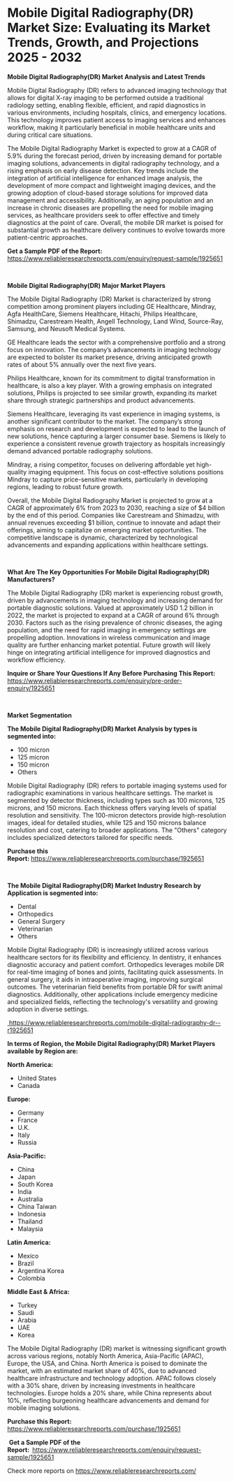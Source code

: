 <p><h1>Mobile Digital Radiography(DR) Market Size: Evaluating its Market Trends, Growth, and Projections 2025 - 2032</h1></p><p><strong>Mobile Digital Radiography(DR) Market Analysis and Latest Trends</strong></p>
<p><p>Mobile Digital Radiography (DR) refers to advanced imaging technology that allows for digital X-ray imaging to be performed outside a traditional radiology setting, enabling flexible, efficient, and rapid diagnostics in various environments, including hospitals, clinics, and emergency locations. This technology improves patient access to imaging services and enhances workflow, making it particularly beneficial in mobile healthcare units and during critical care situations.</p><p>The Mobile Digital Radiography Market is expected to grow at a CAGR of 5.9% during the forecast period, driven by increasing demand for portable imaging solutions, advancements in digital radiography technology, and a rising emphasis on early disease detection. Key trends include the integration of artificial intelligence for enhanced image analysis, the development of more compact and lightweight imaging devices, and the growing adoption of cloud-based storage solutions for improved data management and accessibility. Additionally, an aging population and an increase in chronic diseases are propelling the need for mobile imaging services, as healthcare providers seek to offer effective and timely diagnostics at the point of care. Overall, the mobile DR market is poised for substantial growth as healthcare delivery continues to evolve towards more patient-centric approaches.</p></p>
<p><strong>Get a Sample PDF of the Report:&nbsp;</strong> <a href="https://www.reliableresearchreports.com/enquiry/request-sample/1925651?utm_campaign=2111&utm_medium=2&utm_source=Github&utm_content=ia&utm_term=28032025&utm_id=mobile-digital-radiographydr">https://www.reliableresearchreports.com/enquiry/request-sample/1925651</a></p>
<p>&nbsp;</p>
<p><strong>Mobile Digital Radiography(DR) Major Market Players</strong></p>
<p><p>The Mobile Digital Radiography (DR) Market is characterized by strong competition among prominent players including GE Healthcare, Mindray, Agfa HealthCare, Siemens Healthcare, Hitachi, Philips Healthcare, Shimadzu, Carestream Health, Angell Technology, Land Wind, Source-Ray, Samsung, and Neusoft Medical Systems. </p><p>GE Healthcare leads the sector with a comprehensive portfolio and a strong focus on innovation. The company’s advancements in imaging technology are expected to bolster its market presence, driving anticipated growth rates of about 5% annually over the next five years.</p><p>Philips Healthcare, known for its commitment to digital transformation in healthcare, is also a key player. With a growing emphasis on integrated solutions, Philips is projected to see similar growth, expanding its market share through strategic partnerships and product advancements.</p><p>Siemens Healthcare, leveraging its vast experience in imaging systems, is another significant contributor to the market. The company’s strong emphasis on research and development is expected to lead to the launch of new solutions, hence capturing a larger consumer base. Siemens is likely to experience a consistent revenue growth trajectory as hospitals increasingly demand advanced portable radiography solutions.</p><p>Mindray, a rising competitor, focuses on delivering affordable yet high-quality imaging equipment. This focus on cost-effective solutions positions Mindray to capture price-sensitive markets, particularly in developing regions, leading to robust future growth.</p><p>Overall, the Mobile Digital Radiography Market is projected to grow at a CAGR of approximately 6% from 2023 to 2030, reaching a size of $4 billion by the end of this period. Companies like Carestream and Shimadzu, with annual revenues exceeding $1 billion, continue to innovate and adapt their offerings, aiming to capitalize on emerging market opportunities. The competitive landscape is dynamic, characterized by technological advancements and expanding applications within healthcare settings.</p></p>
<p>&nbsp;</p>
<p><strong>What Are The Key Opportunities For Mobile Digital Radiography(DR) Manufacturers?</strong></p>
<p><p>The Mobile Digital Radiography (DR) market is experiencing robust growth, driven by advancements in imaging technology and increasing demand for portable diagnostic solutions. Valued at approximately USD 1.2 billion in 2022, the market is projected to expand at a CAGR of around 6% through 2030. Factors such as the rising prevalence of chronic diseases, the aging population, and the need for rapid imaging in emergency settings are propelling adoption. Innovations in wireless communication and image quality are further enhancing market potential. Future growth will likely hinge on integrating artificial intelligence for improved diagnostics and workflow efficiency.</p></p>
<p><strong>Inquire or Share Your Questions If Any Before Purchasing This Report:</strong> <a href="https://www.reliableresearchreports.com/enquiry/pre-order-enquiry/1925651?utm_campaign=2111&utm_medium=2&utm_source=Github&utm_content=ia&utm_term=28032025&utm_id=mobile-digital-radiographydr">https://www.reliableresearchreports.com/enquiry/pre-order-enquiry/1925651</a></p>
<p>&nbsp;</p>
<p><strong>Market Segmentation</strong></p>
<p><strong>The Mobile Digital Radiography(DR) Market Analysis by types is segmented into:</strong></p>
<p><ul><li>100 micron</li><li>125 micron</li><li>150 micron</li><li>Others</li></ul></p>
<p><p>Mobile Digital Radiography (DR) refers to portable imaging systems used for radiographic examinations in various healthcare settings. The market is segmented by detector thickness, including types such as 100 microns, 125 microns, and 150 microns. Each thickness offers varying levels of spatial resolution and sensitivity. The 100-micron detectors provide high-resolution images, ideal for detailed studies, while 125 and 150 microns balance resolution and cost, catering to broader applications. The "Others" category includes specialized detectors tailored for specific needs.</p></p>
<p><strong>Purchase this Report:&nbsp;</strong><a href="https://www.reliableresearchreports.com/purchase/1925651?utm_campaign=2111&utm_medium=2&utm_source=Github&utm_content=ia&utm_term=28032025&utm_id=mobile-digital-radiographydr">https://www.reliableresearchreports.com/purchase/1925651</a></p>
<p>&nbsp;</p>
<p><strong>The Mobile Digital Radiography(DR) Market Industry Research by Application is segmented into:</strong></p>
<p><ul><li>Dental</li><li>Orthopedics</li><li>General Surgery</li><li>Veterinarian</li><li>Others</li></ul></p>
<p><p>Mobile Digital Radiography (DR) is increasingly utilized across various healthcare sectors for its flexibility and efficiency. In dentistry, it enhances diagnostic accuracy and patient comfort. Orthopedics leverages mobile DR for real-time imaging of bones and joints, facilitating quick assessments. In general surgery, it aids in intraoperative imaging, improving surgical outcomes. The veterinarian field benefits from portable DR for swift animal diagnostics. Additionally, other applications include emergency medicine and specialized fields, reflecting the technology's versatility and growing adoption in diverse settings.</p></p>
<p><a href="https://www.reliableresearchreports.com/mobile-digital-radiography-dr--r1925651?utm_campaign=2111&utm_medium=2&utm_source=Github&utm_content=ia&utm_term=28032025&utm_id=mobile-digital-radiographydr">&nbsp;https://www.reliableresearchreports.com/mobile-digital-radiography-dr--r1925651</a></p>
<p><strong>In terms of Region, the Mobile Digital Radiography(DR) Market Players available by Region are:</strong></p>
<p>
    <p> <strong> North America: </strong>
        <ul>
            <li>United States</li>
            <li>Canada</li>
        </ul>
        </p> 
    <p> <strong> Europe: </strong>
        <ul>
            <li>Germany</li>
            <li>France</li>
            <li>U.K.</li>
            <li>Italy</li>
            <li>Russia</li>
        </ul>
        </p> 
    <p> <strong> Asia-Pacific: </strong>
        <ul>
            <li>China</li>
            <li>Japan</li>
            <li>South Korea</li>
            <li>India</li>
            <li>Australia</li>
            <li>China Taiwan</li>
            <li>Indonesia</li>
            <li>Thailand</li>
            <li>Malaysia</li>
        </ul>
        </p> 
    <p> <strong> Latin America: </strong>
        <ul>
            <li>Mexico</li>
            <li>Brazil</li>
            <li>Argentina Korea</li>
            <li>Colombia</li>
        </ul>
        </p> 
    <p> <strong> Middle East & Africa: </strong>
        <ul>
            <li>Turkey</li>
            <li>Saudi</li>
            <li>Arabia</li>
            <li>UAE</li>
            <li>Korea</li>
        </ul>
    </p>
    </p>
<p><p>The Mobile Digital Radiography (DR) market is witnessing significant growth across various regions, notably North America, Asia-Pacific (APAC), Europe, the USA, and China. North America is poised to dominate the market, with an estimated market share of 40%, due to advanced healthcare infrastructure and technology adoption. APAC follows closely with a 30% share, driven by increasing investments in healthcare technologies. Europe holds a 20% share, while China represents about 10%, reflecting burgeoning healthcare advancements and demand for mobile imaging solutions.</p></p>
<p><strong>Purchase this Report: </strong><a href="https://www.reliableresearchreports.com/purchase/1925651?utm_campaign=2111&utm_medium=2&utm_source=Github&utm_content=ia&utm_term=28032025&utm_id=mobile-digital-radiographydr">https://www.reliableresearchreports.com/purchase/1925651</a></p>
<p>&nbsp;<strong>Get a Sample PDF of the Report:&nbsp;&nbsp;</strong><a href="https://www.reliableresearchreports.com/enquiry/request-sample/1925651?utm_campaign=2111&utm_medium=2&utm_source=Github&utm_content=ia&utm_term=28032025&utm_id=mobile-digital-radiographydr">https://www.reliableresearchreports.com/enquiry/request-sample/1925651</a></p>
<p><strong></strong></p>
<p>Check more reports on <a href="https://www.reliableresearchreports.com/?utm_campaign=2111&utm_medium=2&utm_source=Github&utm_content=ia&utm_term=28032025&utm_id=mobile-digital-radiographydr">https://www.reliableresearchreports.com/</a></p>